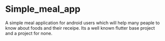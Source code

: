 # Simple_meal_app
 A simple meal application for android users which will help many peaple to know about foods and their receipe. Its a well known flutter base project and a project for none.
